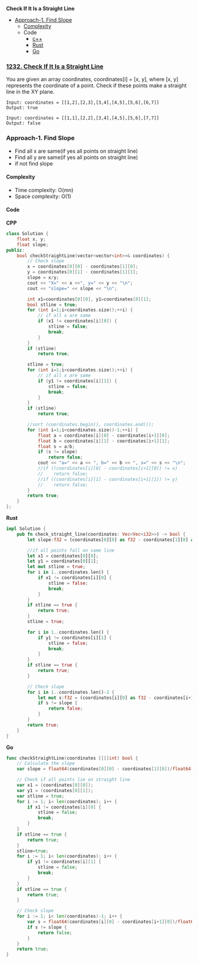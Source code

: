 **Check If It Is a Straight Line**
- [Approach-1. Find Slope](#a1)
  - [Complexity](#com)
  - Code
    - [c++](#cpp)
    - [Rust](#rs)
    - [Go](#go)


### [1232. Check If It Is a Straight Line](https://leetcode.com/problems/check-if-it-is-a-straight-line/)
You are given an array coordinates, coordinates[i] = [x, y], where [x, y] represents the coordinate of a point. Check if these points make a straight line in the XY plane.
```
Input: coordinates = [[1,2],[2,3],[3,4],[4,5],[5,6],[6,7]]
Output: true

Input: coordinates = [[1,1],[2,2],[3,4],[4,5],[5,6],[7,7]]
Output: false
```

<a name=a1></a>
### Approach-1. Find Slope
- Find all x are same(if yes all points on straight line)
- Find all y are same(if yes all points on straight line)
- if not find slope

<a name=com></a>
#### Complexity 
- Time complexity: O(mn)
- Space complexity: O(1)

#### Code
<a name=cpp></a>
**CPP**
```cpp
class Solution {
    float x, y;
    float slope;
public:
    bool checkStraightLine(vector<vector<int>>& coordinates) {
        // Check slope
        x = coordinates[0][0] - coordinates[1][0];
        y = coordinates[0][1] - coordinates[1][1];
        slope = x/y;
        cout << "X=" << x <<", y=" << y << "\n";
        cout << "slope=" << slope << "\n";

        int x1=coordinates[0][0], y1=coordinates[0][1];
        bool stline = true;
        for (int i=1;i<coordinates.size();++i) {
            // if all x are same
            if (x1 != coordinates[i][0]) {
                stline = false;
                break;
            }
        }
        if (stline)
            return true;

        stline = true;
        for (int i=1;i<coordinates.size();++i) {
            // if all x are same
            if (y1 != coordinates[i][1]) {
                stline = false;
                break;
            }
        }
        if (stline)
            return true;

        //sort (coordinates.begin(), coordinates.end());
        for (int i=1;i<coordinates.size()-1;++i) {
            float a = coordinates[i][0] - coordinates[i+1][0];
            float b = coordinates[i][1] - coordinates[i+1][1];
            float s = a/b;
            if (s != slope)
                return false;
            cout << "a=" << a << ", b=" << b << ", s=" << s << "\n";
            //if ((coordinates[i][0] - coordinates[i+1][0]) != x)
            //    return false;
            //if ((coordinates[i][1] - coordinates[i+1][1]) != y)
            //    return false;
        }
        return true;
    }
};
```

<a name=rs></a>
**Rust**
```rs
impl Solution {
    pub fn check_straight_line(coordinates: Vec<Vec<i32>>) -> bool {
        let slope:f32 = (coordinates[0][0] as f32 - coordinates[1][0] as f32)/(coordinates[0][1] as f32 - coordinates[1][1] as f32);

        //if all points fall on same line
        let x1 = coordinates[0][0];
        let y1 = coordinates[0][1];
        let mut stline = true;
        for i in 1..coordinates.len() {
            if x1 != coordinates[i][0] {
                stline = false;
                break;
            }
        }
        if stline == true {
            return true;
        }
        stline = true;

        for i in 1..coordinates.len() {
            if y1 != coordinates[i][1] {
                stline = false;
                break;
            }
        }
        if stline == true {
            return true;
        }

        // Check slope
        for i in 1..coordinates.len()-1 {
            let mut s:f32 = (coordinates[i][0] as f32 - coordinates[i+1][0] as f32)/(coordinates[i][1] as f32 - coordinates[i+1][1] as f32);
            if s != slope {
                return false;
            }
        }
        return true;
    }
}
```

<a name=go></a>
**Go**
```go
func checkStraightLine(coordinates [][]int) bool {
    // Calculate the slope
    var slope = float64(coordinates[0][0] - coordinates[1][0])/float64(coordinates[0][1] - coordinates[1][1]);

    // Check if all points lie on straight line
    var x1 = (coordinates[0][0]);
    var y1 = (coordinates[0][1]);
    var stline = true;
    for i := 1; i< len(coordinates); i++ {
        if x1 != coordinates[i][0] {
            stline = false;
            break;
        }
    }
    if stline == true {
        return true;
    }
    stline=true;
    for i := 1; i< len(coordinates); i++ {
        if y1 != coordinates[i][1] {
            stline = false;
            break;
        }
    }
    if stline == true {
        return true;
    }

    // Check slope
    for i := 1; i< len(coordinates)-1; i++ {
        var s = float64(coordinates[i][0] - coordinates[i+1][0])/float64(coordinates[i][1] - coordinates[i+1][1]);
        if s != slope {
            return false;
        }
    }
    return true;
}
```
